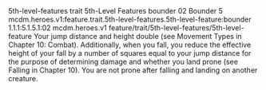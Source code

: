 <ability>
  <metadata>
    <class>5th-level-features</class>
    <feature_type>trait</feature_type>
    <file_dpath>5th-Level Features</file_dpath>
    <item_id>bounder</item_id>
    <item_index>02</item_index>
    <item_name>Bounder</item_name>
    <level>5</level>
    <scc>mcdm.heroes.v1:feature.trait.5th-level-features.5th-level-feature:bounder</scc>
    <scdc>1.1.1:5.1.5.1:02</scdc>
    <source>mcdm.heroes.v1</source>
    <type>feature/trait/5th-level-features/5th-level-feature</type>
  </metadata>
  <effects>
    <effect type="mundane">Your jump distance and height double (see Movement Types in Chapter 10: Combat). Additionally, when you fall, you reduce the effective height of your fall by a number of squares equal to your jump distance for the purpose of determining damage and whether you land prone (see Falling in Chapter 10). You are not prone after falling and landing on another creature.</effect>
  </effects>
</ability>
